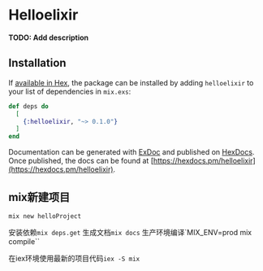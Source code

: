 <!--
 * @Description: 无
 * @version: 1.0.0
 * @Company: sdbean
 * @Author: hammercui
 * @Date: 2020-04-30 16:01:24
 * @LastEditors: hammercui
 * @LastEditTime: 2020-05-09 16:53:53
 -->

# Helloelixir

**TODO: Add description**

## Installation

If [available in Hex](https://hex.pm/docs/publish), the package can be installed
by adding `helloelixir` to your list of dependencies in `mix.exs`:

```elixir
def deps do
  [
    {:helloelixir, "~> 0.1.0"}
  ]
end
```

Documentation can be generated with [ExDoc](https://github.com/elixir-lang/ex_doc)
and published on [HexDocs](https://hexdocs.pm). Once published, the docs can
be found at [https://hexdocs.pm/helloelixir](https://hexdocs.pm/helloelixir).

## mix新建项目
```
mix new helloProject
```

安装依赖`mix deps.get`
生成文档`mix docs`
生产环境编译`MIX_ENV=prod mix compile``

在iex环境使用最新的项目代码`iex -S mix`